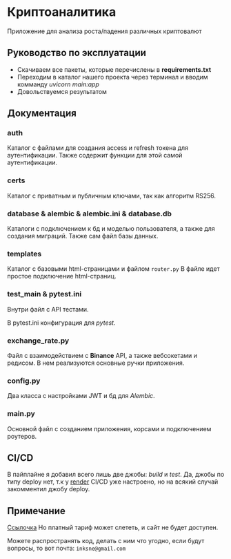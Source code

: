 # Криптоаналитика

Приложение для анализа роста/падения различных криптовалют

## Руководство по эксплуатации

- Скачиваем все пакеты, которые перечислены в **requirements.txt**
- Переходим в каталог нашего проекта через терминал и вводим комманду *uvicorn main:app*
- Довольствуемся результатом

## Документация

### auth

Каталог с файлами для создания access и refresh токена для аутентификации.
Также содержит функции для этой самой аутентификации.

### certs

Каталог с приватным и публичным ключами, так как алгоритм RS256.

### database & alembic & alembic.ini & database.db

Каталоги с подключением к бд и моделью пользователя, а также для создания миграций. 
Также сам файл базы данных.

### templates

Каталог с базовыми html-страницами и файлом ```router.py```
В файле идет простое подключение html-страниц.

### test_main & pytest.ini

Внутри файл с API тестами.

В pytest.ini конфигурация для *pytest*.

### exchange_rate.py

Файл с взаимодействием с **Binance** API, а также вебсокетами и редисом.
В нем реализуются основные ручки приложения.

### config.py

Два класса с настройками JWT и бд для *Alembic*.

### main.py

Основной файл с созданием приложения, корсами и подключением роутеров.

## CI/CD

В пайплайне я добавил всего лишь две джобы: *build* и *test*.
Да, джобы по типу deploy нет, т.к у [render](https://render.com/) CI/CD уже настроено,
но на всякий случай закомментил джобу deploy.

## Примечание

[Ссылочка](https://crypt-lspx.onrender.com)
Но платный тариф может слететь, и сайт не будет доступен.

Можете распространять код, делать с ним что угодно, если будут вопросы, то вот почта:
```inksne@gmail.com```

